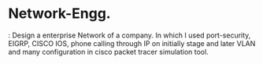 # Network-Engg.
: Design a enterprise Network of a company. In which I used port-security, EIGRP, CISCO IOS, phone calling through IP on initially stage and later VLAN and many configuration in cisco packet tracer simulation tool. 
